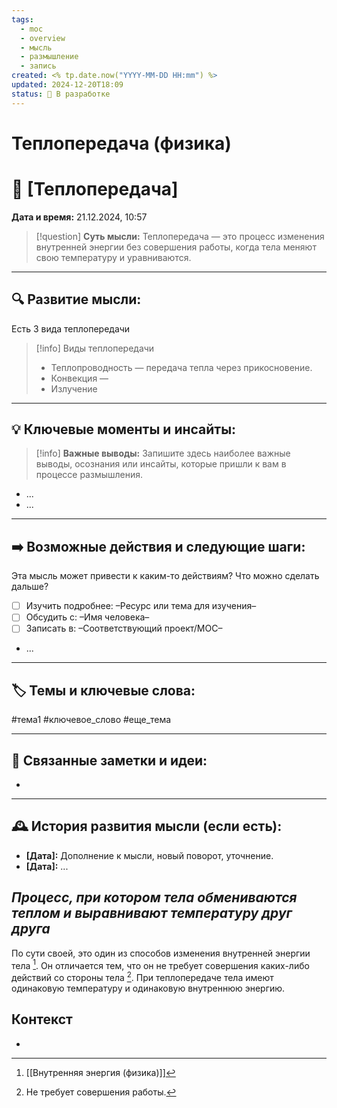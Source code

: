 ```yaml
---
tags:
  - moc
  - overview
  - мысль
  - размышление
  - запись
created: <% tp.date.now("YYYY-MM-DD HH:mm") %>
updated: 2024-12-20T18:09
status: 🚧 В разработке
---
```

# Теплопередача (физика)

# 💭  [Теплопередача]

**Дата и время:** 21.12.2024, 10:57

> [!question] **Суть мысли:**
> Теплопередача — это процесс изменения внутренней энергии без совершения работы, когда тела меняют свою температуру и уравниваются.

---

## 🔍 Развитие мысли:

Есть 3 вида теплопередачи

> [!info] Виды теплопередачи
> - Теплопроводность — передача тепла через прикосновение.
> - Конвекция — 
> - Излучение

---

## 💡 Ключевые моменты и инсайты:

> [!info] **Важные выводы:**
> Запишите здесь наиболее важные выводы, осознания или инсайты, которые пришли к вам в процессе размышления.

- ...
- ...

---

## ➡️ Возможные действия и следующие шаги:

Эта мысль может привести к каким-то действиям? Что можно сделать дальше?

- [ ] Изучить подробнее: –Ресурс или тема для изучения–
- [ ] Обсудить с: –Имя человека–
- [ ] Записать в: –Соответствующий проект/MOC–
- ...

---

## 🏷️ Темы и ключевые слова:

#тема1 #ключевое_слово #еще_тема

---

## 🔄 Связанные заметки и идеи:

- 

---

## 🕰️ История развития мысли (если есть):

* **[Дата]:**  Дополнение к мысли, новый поворот, уточнение.
* **[Дата]:**  ...
## ***Процесс, при котором тела обмениваются теплом и выравнивают температуру друг друга***

По сути своей, это один из способов изменения внутренней энергии тела [^1]. Он отличается тем, что он не требует совершения каких-либо действий со стороны тела [^2].
При теплопередаче тела имеют одинаковую температуру и одинаковую внутреннюю энергию.

## Контекст
- 

[^1]: [[Внутренняя энергия (физика)]]
[^2]: Не требует совершения работы.